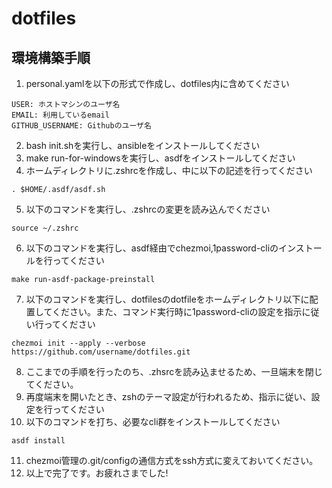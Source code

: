 # dotfiles

## 環境構築手順
1. personal.yamlを以下の形式で作成し、dotfiles内に含めてください
```
USER: ホストマシンのユーザ名
EMAIL: 利用しているemail
GITHUB_USERNAME: Githubのユーザ名
```

2. bash init.shを実行し、ansibleをインストールしてください
3. make run-for-windowsを実行し、asdfをインストールしてください
4. ホームディレクトリに.zshrcを作成し、中に以下の記述を行ってください
```
. $HOME/.asdf/asdf.sh
```
5. 以下のコマンドを実行し、.zshrcの変更を読み込んでください
```
source ~/.zshrc
```
6. 以下のコマンドを実行し、asdf経由でchezmoi,1password-cliのインストールを行ってください
```
make run-asdf-package-preinstall
```
7. 以下のコマンドを実行し、dotfilesのdotfileをホームディレクトリ以下に配置してください。また、コマンド実行時に1password-cliの設定を指示に従い行ってください
```
chezmoi init --apply --verbose https://github.com/username/dotfiles.git
```
8. ここまでの手順を行ったのち、.zhsrcを読み込ませるため、一旦端末を閉じてください。
9. 再度端末を開いたとき、zshのテーマ設定が行われるため、指示に従い、設定を行ってください
10. 以下のコマンドを打ち、必要なcli群をインストールしてください 
```
asdf install
```
11. chezmoi管理の.git/configの通信方式をssh方式に変えておいてください。
12. 以上で完了です。お疲れさまでした!